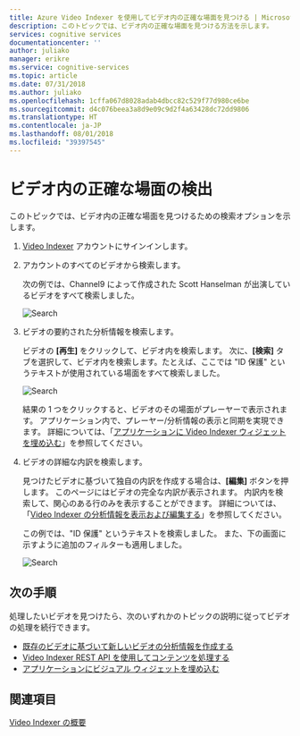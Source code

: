 ```yaml
---
title: Azure Video Indexer を使用してビデオ内の正確な場面を見つける | Microsoft Docs
description: このトピックでは、ビデオ内の正確な場面を見つける方法を示します。
services: cognitive services
documentationcenter: ''
author: juliako
manager: erikre
ms.service: cognitive-services
ms.topic: article
ms.date: 07/31/2018
ms.author: juliako
ms.openlocfilehash: 1cffa067d8028adab4dbcc82c529f77d980ce6be
ms.sourcegitcommit: d4c076beea3a8d9e09c9d2f4a63428dc72dd9806
ms.translationtype: HT
ms.contentlocale: ja-JP
ms.lasthandoff: 08/01/2018
ms.locfileid: "39397545"
---
```

# <a name="find-exact-moments-within-videos"></a>ビデオ内の正確な場面の検出

このトピックでは、ビデオ内の正確な場面を見つけるための検索オプションを示します。

1. [Video Indexer](https://api-portal.videoindexer.ai/) アカウントにサインインします。
2. アカウントのすべてのビデオから検索します。

    次の例では、Channel9 によって作成された Scott Hanselman が出演しているビデオをすべて検索しました。

    ![Search](./media/video-indexer-search/video-indexer-search01.png)
    
3. ビデオの要約された分析情報を検索します。

    ビデオの **[再生]** をクリックして、ビデオ内を検索します。 次に、**[検索]** タブを選択して、ビデオ内を検索します。たとえば、ここでは "ID 保護" というテキストが使用されている場面をすべて検索しました。 

    ![Search](./media/video-indexer-search/video-indexer-search02.png)

    結果の 1 つをクリックすると、ビデオのその場面がプレーヤーで表示されます。 アプリケーション内で、プレーヤー/分析情報の表示と同期を実現できます。 詳細については、「[アプリケーションに Video Indexer ウィジェットを埋め込む](video-indexer-embed-widgets.md)」を参照してください。 

    
4. ビデオの詳細な内訳を検索します。

    見つけたビデオに基づいて独自の内訳を作成する場合は、**[編集]** ボタンを押します。 このページにはビデオの完全な内訳が表示されます。 内訳内を検索して、関心のある行のみを表示することができます。 詳細については、「[Video Indexer の分析情報を表示および編集する](video-indexer-view-edit.md)」を参照してください。

    この例では、"ID 保護" というテキストを検索しました。 また、下の画面に示すように追加のフィルターも適用しました。

    ![Search](./media/video-indexer-search/video-indexer-search03.png)

## <a name="next-steps"></a>次の手順 

処理したいビデオを見つけたら、次のいずれかのトピックの説明に従ってビデオの処理を続行できます。 

- [既存のビデオに基づいて新しいビデオの分析情報を作成する](video-indexer-create-new.md)
- [Video Indexer REST API を使用してコンテンツを処理する](video-indexer-use-apis.md)
- [アプリケーションにビジュアル ウィジェットを埋め込む](video-indexer-embed-widgets.md)

## <a name="see-also"></a>関連項目

[Video Indexer の概要](video-indexer-overview.md)

